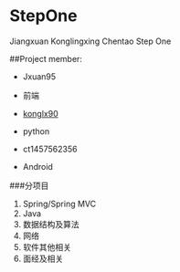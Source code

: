 # StepOne
Jiangxuan Konglingxing Chentao Step One

##Project member:
- Jxuan95
 + 前端
- [konglx90][konglx90_blog]
 + python
- ct1457562356
 + Android

###分项目
1. Spring/Spring MVC
2. Java
3. 数据结构及算法
4. 网络
5. 软件其他相关
6. 面经及相关


[konglx90_blog]:http://blog.konglx90.xyz/
